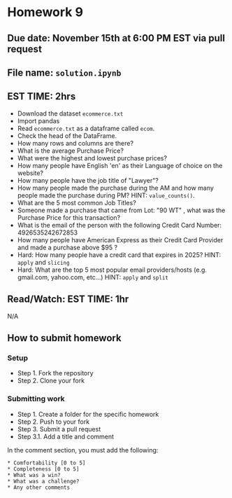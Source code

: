 # Homework 9
## Due date: November 15th at 6:00 PM EST via pull request
## File name: ```solution.ipynb```

## EST TIME: 2hrs
- Download the dataset ```ecommerce.txt```
- Import pandas
- Read `ecommerce.txt` as a dataframe called `ecom`.
- Check the head of the DataFrame.
- How many rows and columns are there?
- What is the average Purchase Price?
- What were the highest and lowest purchase prices?
- How many people have English 'en' as their Language of choice on the website?
- How many people have the job title of "Lawyer"?
- How many people made the purchase during the AM and how many people made the purchase during PM? HINT: `value_counts()`.
- What are the 5 most common Job Titles?
- Someone made a purchase that came from Lot: "90 WT" , what was the Purchase Price for this transaction?
- What is the email of the person with the following Credit Card Number: 4926535242672853
- How many people have American Express as their Credit Card Provider and made a purchase above $95 ?
- Hard: How many people have a credit card that expires in 2025? HINT: `apply` and `slicing`
- Hard: What are the top 5 most popular email providers/hosts (e.g. gmail.com, yahoo.com, etc...) HINT: `apply` and `split`

## Read/Watch: EST TIME: 1hr 
N/A

## How to submit homework
### Setup
- Step 1. Fork the repository
- Step 2. Clone your fork
### Submitting work
- Step 1. Create a folder for the specific homework
- Step 2. Push to your fork
- Step 3. Submit a pull request
- Step 3.1. Add a title and comment

In the comment section, you must add the following:
```text
* Comfortability [0 to 5]
* Completeness [0 to 5]
* What was a win?
* What was a challenge?
* Any other comments
```
